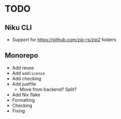 # TODO

## Niku CLI

- Support for https://github.com/zip-rs/zip2 folders

## Monorepo

- Add reuse
- Add `addlicense`
- Add checking
- Add justfile
  - Move from backend? Split?
- Add Nix flake
- Formatting
- Checking
- Fixing
